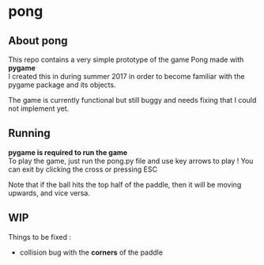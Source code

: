 # pong
 
## About pong  
This repo contains a very simple prototype of the game Pong made with **pygame**  
I created this in during summer 2017 in order to become familiar with the pygame package and its objects.  
  
The game is currently functional but still buggy and needs fixing that I could not implement yet.

## Running  
**pygame is required to run the game**  
To play the game, just run the pong.py file and use key arrows to play ! You can exit by clicking the cross or pressing ESC  
  
Note that if the ball hits the top half of the paddle, then it will be moving upwards, and vice versa.  

## WIP  

Things to be fixed :  
  - collision bug with the **corners** of the paddle  
